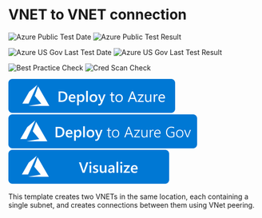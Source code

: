 # VNET to VNET connection

![Azure Public Test Date](https://azurequickstartsservice.blob.core.windows.net/badges/quickstarts/microsoft.network/vnet-to-vnet-peering/PublicLastTestDate.svg)
![Azure Public Test Result](https://azurequickstartsservice.blob.core.windows.net/badges/quickstarts/microsoft.network/vnet-to-vnet-peering/PublicDeployment.svg)

![Azure US Gov Last Test Date](https://azurequickstartsservice.blob.core.windows.net/badges/quickstarts/microsoft.network/vnet-to-vnet-peering/FairfaxLastTestDate.svg)
![Azure US Gov Last Test Result](https://azurequickstartsservice.blob.core.windows.net/badges/quickstarts/microsoft.network/vnet-to-vnet-peering/FairfaxDeployment.svg)

![Best Practice Check](https://azurequickstartsservice.blob.core.windows.net/badges/quickstarts/microsoft.network/vnet-to-vnet-peering/BestPracticeResult.svg)
![Cred Scan Check](https://azurequickstartsservice.blob.core.windows.net/badges/quickstarts/microsoft.network/vnet-to-vnet-peering/CredScanResult.svg)

[![Deploy To Azure](https://raw.githubusercontent.com/Azure/azure-quickstart-templates/master/1-CONTRIBUTION-GUIDE/images/deploytoazure.svg?sanitize=true)](https://portal.azure.com/#create/Microsoft.Template/uri/https%3A%2F%2Fraw.githubusercontent.com%2FAzure%2Fazure-quickstart-templates%2Fmaster%2Fquickstarts%2Fmicrosoft.network%2Fvnet-to-vnet-peering%2Fazuredeploy.json)
[![Deploy To Azure US Gov](https://raw.githubusercontent.com/Azure/azure-quickstart-templates/master/1-CONTRIBUTION-GUIDE/images/deploytoazuregov.svg?sanitize=true)](https://portal.azure.us/#create/Microsoft.Template/uri/https%3A%2F%2Fraw.githubusercontent.com%2FAzure%2Fazure-quickstart-templates%2Fmaster%2Fquickstarts%2Fmicrosoft.network%2Fvnet-to-vnet-peering%2Fazuredeploy.json)
[![Visualize](https://raw.githubusercontent.com/Azure/azure-quickstart-templates/master/1-CONTRIBUTION-GUIDE/images/visualizebutton.svg?sanitize=true)](http://armviz.io/#/?load=https%3A%2F%2Fraw.githubusercontent.com%2FAzure%2Fazure-quickstart-templates%2Fmaster%2Fquickstarts%2Fmicrosoft.network%2Fvnet-to-vnet-peering%2Fazuredeploy.json)

This template creates two VNETs in the same location, each containing a single subnet, and creates connections between them using VNet peering.
